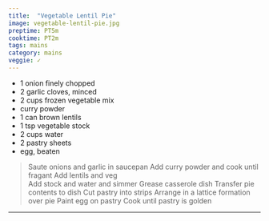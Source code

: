 ```yaml
---
title:  "Vegetable Lentil Pie"
image: vegetable-lentil-pie.jpg
preptime: PT5m
cooktime: PT2m
tags: mains
category: mains
veggie: ✓
---
```


* 1 onion finely chopped
* 2 garlic cloves, minced
* 2 cups frozen vegetable mix
* curry powder
* 1 can brown lentils
* 1 tsp vegetable stock
* 2 cups water 
* 2 pastry sheets
* egg, beaten



> Saute onions and garlic in saucepan
> Add curry powder and cook until fragant
> Add lentils and veg  
> Add stock and water and simmer
> Grease casserole dish
> Transfer pie contents to dish
> Cut pastry into strips 
> Arrange in a lattice formation over pie
> Paint egg on pastry
> Cook until pastry is golden

---
